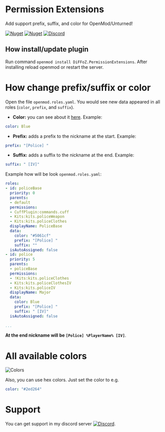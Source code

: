 # Permission Extensions
Add support prefix, suffix, and color for OpenMod/Unturned!

[![Nuget](https://img.shields.io/nuget/v/DiFFoZ.PermissionExtensions)](https://www.nuget.org/packages/DiFFoZ.PermissionExtensions/)
[![Nuget](https://img.shields.io/nuget/dt/DiFFoZ.PermissionExtensions)](https://www.nuget.org/packages/DiFFoZ.PermissionExtensions/)
[![Discord](https://img.shields.io/discord/764502843906064434?label=Discord%20chat)](https://discord.gg/5MT2yke)

## How install/update plugin
Run command `openmod install DiFFoZ.PermissionExtensions`. After installing reload openmod or restart the server.

# How change prefix/suffix or color
Open the file `openmod.roles.yaml`. You would see new data appeared in all roles (`color`, `prefix`, and `suffix`).

- **Color:** you can see about it [here](https://github.com/DiFFoZ/PermissionExtensions#all-available-colors). Example:
```yaml
color: Blue
```
- **Prefix:** adds a prefix to the nickname at the start. Example: 
```yaml
prefix: "[Police] "
```
- **Suffix:** adds a suffix to the nickname at the end. Example:
```yaml
suffix: " [IV]"
```
Example how will be look `openmod.roles.yaml`:
```yaml
roles:
- id: policeBase
  priority: 0
  parents:
  - default
  permissions:
  - CuffPlugin:commands.cuff
  - Kits:kits.policeWeapon
  - Kits:kits.policeClothes
  displayName: PoliceBase
  data:
    color: "#5061cf"
    prefix: "[Police] "
    suffix: ""
  isAutoAssigned: false
- id: police
  priority: 5
  parents:
  - policeBase
  permissions:
  - !Kits:kits.policeClothes
  - Kits:kits.policeClothesIV
  - Kits:kits.policeIV
  displayName: Major
  data:
    color: Blue
    prefix: "[Police] "
    suffix: " [IV]"
  isAutoAssigned: false
  
...
```
**At the end nickname will be `[Police] %PlayerName% [IV]`**.

# All available colors
![Colors](https://docs.microsoft.com/en-us/dotnet/media/art-color-table.png?view=netcore-3.1)

Also, you can use hex colors. Just set the color to e.g. 
```yaml
color: "#2ed264"
```

# Support
You can get support in my discord server [![Discord](https://img.shields.io/discord/764502843906064434?label=Discord%20chat)](https://discord.gg/5MT2yke).
